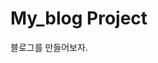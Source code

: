 # My_blog Project

블로그를 만들어보자.

<!-- https://www.erdcloud.com/d/Nc268EwQ8d2csQMXe


로그인하고 세션유지시간 1시간
시크릿키 가리기

[글생성, 글수정], 프로필, 로그인, 회원가입

 회원가입 시 바로 로그인상태로 유지

로고이미지
댓글


썸네일 위에는 round밑에는 round제거

이미지나 파일을 저장할때 uuid로 바꿔서 저장
-->
